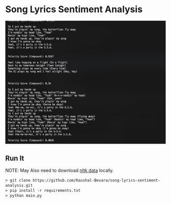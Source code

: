 # Song Lyrics Sentiment Analysis

![demo](./assets/demo.png)

## Run It

NOTE: May Also need to download [nltk data](https://www.nltk.org/install.html#installing-nltk-data) locally.
```console
> git clone https://github.com/Kaushal-Bevara/song-lyrics-sentiment-analysis.git
> pip install -r requirements.txt
> python main.py
```



